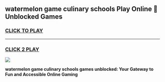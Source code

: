 
## watermelon game culinary schools Play Online 👋 Unblocked Games
<h3>
<a href="https://news.freeplayer.one?title=watermelon_game_culinary_schools&ref=17GH">CLICK TO PLAY</a></h3>
<hr>

<h3>
<a href="https://news.freeplayer.one?title=watermelon_game_culinary_schools&ref=17GH">CLICK 2 PLAY</a>
  
</h3>

<a href="https://news.freeplayer.one?title=watermelon_game_culinary_schools&ref=17GH/"><img src="https://clearcache.store/games.png"></a>


**watermelon game culinary schools games unblocked: Your Gateway to Fun and Accessible Online Gaming**
